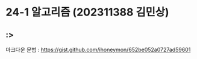 24-1 알고리즘 (202311388 김민상)
===
:>
---
마크다운 문법 : https://gist.github.com/ihoneymon/652be052a0727ad59601
